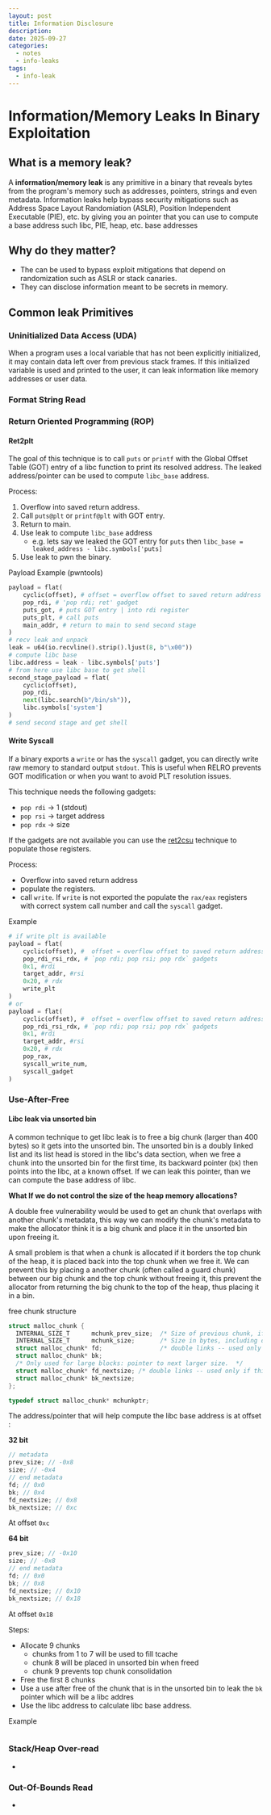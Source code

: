 ```yaml
---
layout: post
title: Information Disclosure
description:
date: 2025-09-27
categories:
  - notes
  - info-leaks
tags:
  - info-leak
---
```

# Information/Memory Leaks In Binary Exploitation


## What is a memory leak?
A **information/memory leak** is any primitive in a binary that reveals bytes from the program's memory such as addresses, pointers, strings and even metadata. Information leaks help bypass security mitigations such as Address Space Layout Randomiation (ASLR), Position Independent Executable (PIE), etc. by giving you an pointer that you can use to compute a base address such libc, PIE, heap, etc. base addresses

## Why do they matter?

- The can be used to bypass exploit mitigations that depend on randomization such as ASLR or stack canaries.
- They can disclose information meant to be secrets in memory.

## Common leak Primitives

### Uninitialized Data Access (UDA)

When a program uses a local variable that has not been explicitly initialized, it may contain data left over from previous stack frames. If this initialized variable is used and printed to the user, it can leak information like memory addresses or user data.
### Format String Read

### Return Oriented Programming (ROP)

#### Ret2plt
The goal of this technique is to call `puts` or `printf` with the Global Offset Table (GOT) entry of a libc function to print its resolved address. The leaked address/pointer can be used to compute `libc_base` address. 

Process:
1. Overflow into saved return address.
2. Call `puts@plt` or `printf@plt` with GOT entry.
3. Return to main.
4. Use leak to compute `libc_base` address
	- e.g. lets say we leaked the GOT entry for `puts` then `libc_base = leaked_address - libc.symbols['puts]`
5. Use leak to pwn the binary.

Payload Example (pwntools)

```python
payload = flat(
	cyclic(offset), # offset = overflow offset to saved return address
	pop_rdi, # 'pop rdi; ret' gadget
	puts_got, # puts GOT entry | into rdi register
	puts_plt, # call puts 
	main_addr, # return to main to send second stage
)
# recv leak and unpack
leak = u64(io.recvline().strip().ljust(8, b"\x00"))
# compute libc base
libc.address = leak - libc.symbols['puts']
# from here use libc base to get shell
second_stage_payload = flat(
	cyclic(offset),
	pop_rdi,
	next(libc.search(b"/bin/sh")),
	libc.symbols['system']
)
# send second stage and get shell
```

#### Write Syscall
If a binary exports a `write` or has the `syscall` gadget, you can directly write raw memory to standard output `stdout`. This is useful when RELRO prevents GOT modification or when you want to avoid PLT resolution issues.

This technique needs the following gadgets:
- `pop rdi` -> 1 (stdout)
- `pop rsi` -> target address
- `pop rdx` -> size

If the gadgets are not available you can use the [ret2csu](https://ir0nstone.gitbook.io/notes/binexp/stack/ret2csu) technique to populate those registers.

Process:
- Overflow into saved return address
- populate the registers.
- call `write`. If `write` is not exported the populate the `rax/eax` registers with correct system call number and call the `syscall` gadget.

Example

```python
# if write plt is available
payload = flat(
	cyclic(offset), #  offset = overflow offset to saved return address
	pop_rdi_rsi_rdx, # `pop rdi; pop rsi; pop rdx` gadgets
	0x1, #rdi
	target_addr, #rsi
	0x20, # rdx
	write_plt 
)
# or
payload = flat(
	cyclic(offset), #  offset = overflow offset to saved return address
	pop_rdi_rsi_rdx, # `pop rdi; pop rsi; pop rdx` gadgets
	0x1, #rdi
	target_addr, #rsi
	0x20, # rdx
	pop_rax,
	syscall_write_num,
	syscall_gadget
)
```

### Use-After-Free

#### Libc leak via unsorted bin

A common technique to get libc leak is to free a big chunk (larger than 400 bytes) so it gets into the unsorted bin. The unsorted bin is a doubly linked list and its list head is stored in the libc's data section, when we free a chunk into the unsorted bin for the first time, its backward pointer (`bk`) then points into the libc, at a known offset. If we can leak this pointer, than we can compute the base address of libc.

**What If we do not control the size of the heap memory allocations?**

A double free vulnerability would be used to get an chunk that overlaps with another chunk's metadata, this way we can modify the chunk's metadata to make the allocator think it is a big chunk and place it in the unsorted bin upon freeing it.

A small problem is that when a chunk is allocated if it borders the top chunk of the heap, it is placed back into the top chunk when we free it. We can prevent this by placing a another chunk (often called a guard chunk) between our big chunk and the top chunk without freeing it, this prevent the allocator from returning the big chunk to the top of the heap, thus placing it in a bin.

free chunk structure

```c
struct malloc_chunk {
  INTERNAL_SIZE_T      mchunk_prev_size;  /* Size of previous chunk, if it is free. */
  INTERNAL_SIZE_T      mchunk_size;       /* Size in bytes, including overhead. */
  struct malloc_chunk* fd;                /* double links -- used only if this chunk is free. */
  struct malloc_chunk* bk;
  /* Only used for large blocks: pointer to next larger size.  */
  struct malloc_chunk* fd_nextsize; /* double links -- used only if this chunk is free. */
  struct malloc_chunk* bk_nextsize;
};

typedef struct malloc_chunk* mchunkptr;
```

The address/pointer that will help compute the libc base address is at offset :

 **32 bit**
  
```c
// metadata
prev_size; // -0x8
size; // -0x4
// end metadata
fd; // 0x0
bk; // 0x4
fd_nextsize; // 0x8
bk_nextsize; // 0xc
```

At offset `0xc`

**64 bit**
```c
prev_size; // -0x10
size; // -0x8
// end metadata
fd; // 0x0
bk; // 0x8
fd_nextsize; // 0x10
bk_nextsize; // 0x18
```

At offset `0x18`

Steps:
- Allocate 9 chunks 
	- chunks from 1 to 7 will be used to fill tcache
	- chunk 8 will be placed in unsorted bin when freed
	- chunk 9 prevents top chunk consolidation
- Free the first 8 chunks
- Use a use after free of the chunk that is in the unsorted bin to leak the `bk` pointer which will be a libc addres
- Use the libc address to calculate libc base address.


Example

```c

```


### Stack/Heap Over-read
- 

### Out-Of-Bounds Read
- 